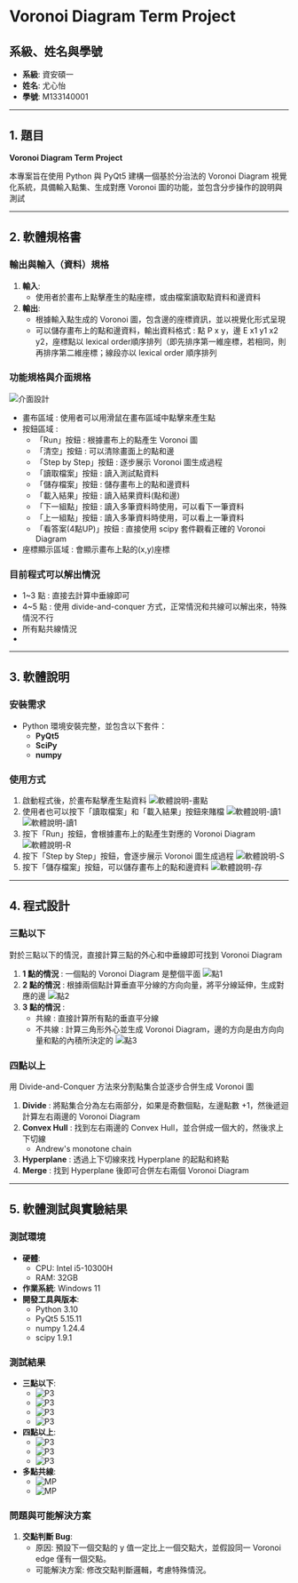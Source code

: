 # Voronoi Diagram Term Project

## 系級、姓名與學號
- **系級**: 資安碩一
- **姓名**: 尤心怡
- **學號**: M133140001

---

## 1. 題目
**Voronoi Diagram Term Project**

本專案旨在使用 Python 與 PyQt5 建構一個基於分治法的 Voronoi Diagram 視覺化系統，具備輸入點集、生成對應 Voronoi 圖的功能，並包含分步操作的說明與測試

---

## 2. 軟體規格書

### 輸出與輸入（資料）規格
1. **輸入**:
   - 使用者於畫布上點擊產生的點座標，或由檔案讀取點資料和邊資料
2. **輸出**:
   - 根據輸入點生成的 Voronoi 圖，包含邊的座標資訊，並以視覺化形式呈現
   - 可以儲存畫布上的點和邊資料，輸出資料格式 : 點 P x y，邊 E x1 y1 x2 y2，座標點以 lexical order順序排列（即先排序第一維座標，若相同，則再排序第二維座標；線段亦以 lexical order 順序排列

### 功能規格與介面規格
![介面設計](pic/program-design.png)
- 畫布區域 : 使用者可以用滑鼠在畫布區域中點擊來產生點
- 按鈕區域 :
  - 「Run」按鈕 : 根據畫布上的點產生 Voronoi 圖
  - 「清空」按鈕 : 可以清除畫面上的點和邊
  - 「Step by Step」按鈕 : 逐步展示 Voronoi 圖生成過程
  - 「讀取檔案」按鈕 : 讀入測試點資料
  - 「儲存檔案」按鈕 : 儲存畫布上的點和邊資料
  - 「載入結果」按鈕 : 讀入結果資料(點和邊)
  - 「下一組點」按鈕 : 讀入多筆資料時使用，可以看下一筆資料
  - 「上一組點」按鈕 : 讀入多筆資料時使用，可以看上一筆資料
  - 「看答案(4點UP)」按鈕 : 直接使用 scipy 套件觀看正確的 Voronoi Diagram
- 座標顯示區域 : 會顯示畫布上點的(x,y)座標

### 目前程式可以解出情況
- 1~3 點 : 直接去計算中垂線即可
- 4~5 點 : 使用 divide-and-conquer 方式，正常情況和共線可以解出來，特殊情況不行
- 所有點共線情況
- 
---

## 3. 軟體說明

### 安裝需求
- Python 環境安裝完整，並包含以下套件：
  - **PyQt5**
  - **SciPy**
  - **numpy**

### 使用方式
1. 啟動程式後，於畫布點擊產生點資料 ![軟體說明-畫點](/pic/usage1.png)
2. 使用者也可以按下「讀取檔案」和「載入結果」按鈕來賭檔 ![軟體說明-讀1](/pic/usage4.png) ![軟體說明-讀1](/pic/usage5.png)
3. 按下「Run」按鈕，會根據畫布上的點產生對應的 Voronoi Diagram ![軟體說明-R](/pic/usage2.png)
4. 按下「Step by Step」按鈕，會逐步展示 Voronoi 圖生成過程 ![軟體說明-S](/pic/usage3.png)
5. 按下「儲存檔案」按鈕，可以儲存畫布上的點和邊資料 ![軟體說明-存](/pic/usage6.png)

---

## 4. 程式設計

### 三點以下
對於三點以下的情況，直接計算三點的外心和中垂線即可找到 Voronoi Diagram
1. **1 點的情況** : 一個點的 Voronoi Diagram 是整個平面 ![點1](/pic/point1.png)
2. **2 點的情況** : 根據兩個點計算垂直平分線的方向向量，將平分線延伸，生成對應的邊 ![點2](/pic/point2.png)
3. **3 點的情況** : 
   - 共線 : 直接計算所有點的垂直平分線
   - 不共線 : 計算三角形外心並生成 Voronoi Diagram，邊的方向是由方向向量和點的內積所決定的 ![點3](/pic/point3.png)

### 四點以上
用 Divide-and-Conquer 方法來分割點集合並逐步合併生成 Voronoi 圖
1. **Divide** : 將點集合分為左右兩部分，如果是奇數個點，左邊點數 +1，然後遞迴計算左右兩邊的 Voronoi Diagram
2. **Convex Hull** : 找到左右兩邊的 Convex Hull，並合併成一個大的，然後求上下切線
   - Andrew's monotone chain
3. **Hyperplane** : 透過上下切線來找 Hyperplane 的起點和終點
4. **Merge** : 找到 Hyperplane 後即可合併左右兩個 Voronoi Diagram

---

## 5. 軟體測試與實驗結果

### 測試環境
- **硬體**:
  - CPU: Intel i5-10300H
  - RAM: 32GB
- **作業系統**: Windows 11
- **開發工具與版本**:
  - Python 3.10
  - PyQt5 5.15.11
  - numpy 1.24.4
  - scipy 1.9.1

### 測試結果
- **三點以下**:
  - ![P3](/pic/test2-3.png)
  - ![P3](/pic/test2-4.png)
  - ![P3](/pic/test2-5.png)
  - ![P3](/pic/test2-6.png)
- **四點以上**: 
  - ![P3](/pic/test3-1.png)
  - ![P3](/pic/test3-4.png)
  - ![P3](/pic/test3-6.png)
- **多點共線**:
  - ![MP](/pic/test4-1.png)
  - ![MP](/pic/test4-2.png)

### 問題與可能解決方案
1. **交點判斷 Bug**:
   - 原因: 預設下一個交點的 y 值一定比上一個交點大，並假設同一 Voronoi edge 僅有一個交點。
   - 可能解決方案: 修改交點判斷邏輯，考慮特殊情況。

